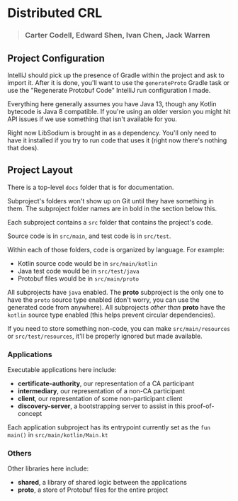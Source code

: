 # Distributed CRL
> ### Carter Codell, Edward Shen, Ivan Chen, Jack Warren
>

## Project Configuration
IntelliJ should pick up the presence of Gradle within the project and ask to import it. After it is done, you'll want to use the `generateProto` Gradle task or use the "Regenerate Protobuf Code" IntelliJ run configuration I made.

Everything here generally assumes you have Java 13, though any Kotlin bytecode is Java 8 compatible. If you're using an older version you might hit API issues if we use something that isn't available for you.

Right now LibSodium is brought in as a dependency. You'll only need to have it installed if you try to run code that uses it (right now there's nothing that does).

## Project Layout
There is a top-level `docs` folder that is for documentation.

Subproject's folders won't show up on Git until they have something in them. The subproject folder names are in bold in the section below this.

Each subproject contains a `src` folder that contains the project's code.

Source code is in `src/main`, and test code is in `src/test`.

Within each of those folders, code is organized by language. For example:
- Kotlin source code would be in `src/main/kotlin`
- Java test code would be in `src/test/java`
- Protobuf files would be in `src/main/proto`

All subprojects have `java` enabled. The **proto** subproject is the only one to have the `proto` source type enabled (don't worry, you can use the generated code from anywhere). All subprojects *other than* **proto** have the `kotlin` source type enabled (this helps prevent circular dependencies).

If you need to store something non-code, you can make `src/main/resources` or `src/test/resources`, it'll be properly ignored but made available.

### Applications
Executable applications here include:
- **certificate-authority**, our representation of a CA participant
- **intermediary**, our representation of a non-CA participant
- **client**, our representation of some non-participant client
- **discovery-server**, a bootstrapping server to assist in this proof-of-concept

Each application subproject has its entrypoint currently set as the `fun main()` in `src/main/kotlin/Main.kt`
### Others
Other libraries here include:
- **shared**, a library of shared logic between the applications
- **proto**, a store of Protobuf files for the entire project